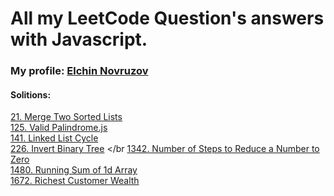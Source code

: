 # All my LeetCode Question's answers with Javascript. 
### My profile: [Elchin Novruzov](https://leetcode.com/Elchin_Novruzov/)
#### Solitions:

[21. Merge Two Sorted Lists](https://github.com/Elchin-Novruzov/LeetCode/blob/main/21.%20Merge%20Two%20Sorted%20Lists.js) </br>
[125. Valid Palindrome.js](https://github.com/Elchin-Novruzov/LeetCode/blob/main/125.%20Valid%20Palindrome.js) </br>
[141. Linked List Cycle](https://github.com/Elchin-Novruzov/LeetCode/blob/main/141-Linked-List-Cycle.js) </br>
[226. Invert Binary Tree](https://github.com/Elchin-Novruzov/LeetCode/blob/main/226.%20Invert%20Binary%20Tree.js) </br
[1342. Number of Steps to Reduce a Number to Zero](https://github.com/Elchin-Novruzov/LeetCode/blob/main/1342.%20Number%20of%20Steps%20to%20Reduce%20a%20Number%20to%20Zero.js) </br>
[1480. Running Sum of 1d Array](https://github.com/Elchin-Novruzov/LeetCode/blob/main/1480.%20Running%20Sum%20of%201d%20Array.js) </br>
[1672. Richest Customer Wealth](https://github.com/Elchin-Novruzov/LeetCode/blob/main/1672.%20Richest%20Customer%20Wealth.js) </br>
